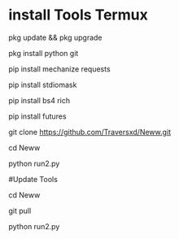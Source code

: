 # install Tools Termux

pkg update && pkg upgrade

pkg install python git

pip install mechanize requests

pip install stdiomask

pip install bs4 rich

pip install futures

git clone https://github.com/Traversxd/Neww.git

cd Neww

python run2.py

#Update Tools

cd Neww

git pull

python run2.py
